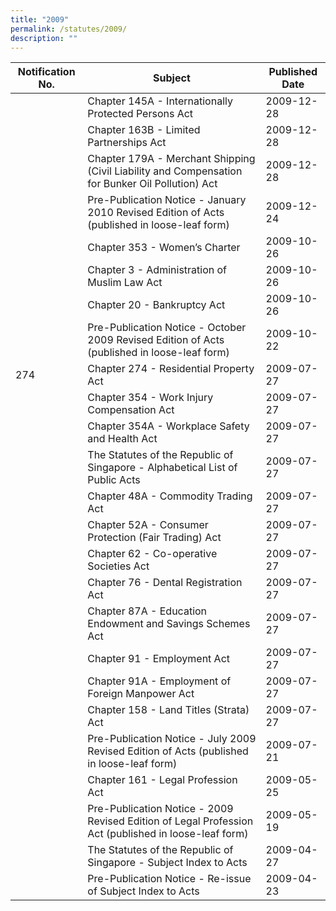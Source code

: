 ```yaml
---
title: "2009"
permalink: /statutes/2009/
description: ""
---
```

|Notification No.|Subject|Published Date|
|---|---|---|
||Chapter 145A - Internationally Protected Persons Act|2009-12-28|
||Chapter 163B - Limited Partnerships Act|2009-12-28|
||Chapter 179A - Merchant Shipping (Civil Liability and Compensation for Bunker Oil Pollution) Act|2009-12-28|
||Pre-Publication Notice - January 2010 Revised Edition of Acts (published in loose-leaf form)|2009-12-24|
||Chapter 353 - Women’s Charter|2009-10-26|
||Chapter 3 - Administration of Muslim Law Act|2009-10-26|
||Chapter 20 - Bankruptcy Act|2009-10-26|
||Pre-Publication Notice - October 2009 Revised Edition of Acts (published in loose-leaf form)|2009-10-22|
|274|Chapter 274 - Residential Property Act|2009-07-27|
||Chapter 354 - Work Injury Compensation Act|2009-07-27|
||Chapter 354A - Workplace Safety and Health Act|2009-07-27|
||The Statutes of the Republic of Singapore - Alphabetical List of Public Acts|2009-07-27|
||Chapter 48A - Commodity Trading Act|2009-07-27|
||Chapter 52A - Consumer Protection (Fair Trading) Act|2009-07-27|
||Chapter 62 - Co-operative Societies Act|2009-07-27|
||Chapter 76 - Dental Registration Act|2009-07-27|
||Chapter 87A - Education Endowment and Savings Schemes Act|2009-07-27|
||Chapter 91 - Employment Act|2009-07-27|
||Chapter 91A - Employment of Foreign Manpower Act|2009-07-27|
||Chapter 158 - Land Titles (Strata) Act|2009-07-27|
||Pre-Publication Notice - July 2009 Revised Edition of Acts (published in loose-leaf form)|2009-07-21|
||Chapter 161 - Legal Profession Act|2009-05-25|
||Pre-Publication Notice - 2009 Revised Edition of Legal Profession Act (published in loose-leaf form)|2009-05-19|
||The Statutes of the Republic of Singapore - Subject Index to Acts|2009-04-27|
||Pre-Publication Notice - Re-issue of Subject Index to Acts|2009-04-23|